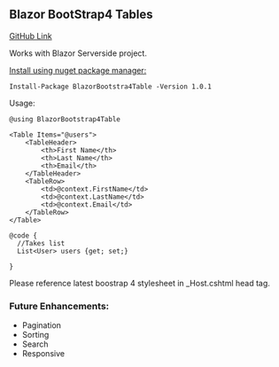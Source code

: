## Blazor BootStrap4 Tables

[GitHub Link](https://github.com/RaySheikh/Blazor-Bootstrap4-Table/)

Works with Blazor Serverside project.

[Install using nuget package manager:](https://www.nuget.org/packages/BlazorBootstrap4Table/)
```
Install-Package BlazorBootstra4Table -Version 1.0.1
```
Usage:
```
@using BlazorBootstrap4Table
  
<Table Items="@users">
    <TableHeader>
        <th>First Name</th>
        <th>Last Name</th>
        <th>Email</th>
    </TableHeader>
    <TableRow>
        <td>@context.FirstName</td>
        <td>@context.LastName</td>
        <td>@context.Email</td>
    </TableRow>
</Table>

@code {
  //Takes list
  List<User> users {get; set;}

}
```
Please reference latest boostrap 4 stylesheet in _Host.cshtml head tag.

### Future Enhancements:

- Pagination
- Sorting
- Search
- Responsive

